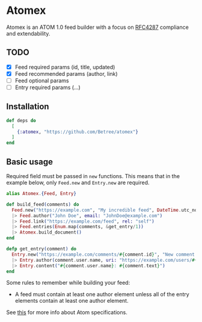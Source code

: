 # Atomex

Atomex is an ATOM 1.0 feed builder with a focus on [RFC4287](https://tools.ietf.org/html/rfc4287) compliance
and extendability.

## TODO

- [x] Feed required params (id, title, updated)
- [x] Feed recommended params (author, link)
- [ ] Feed optional params
- [ ] Entry required params (...)

## Installation

```elixir
def deps do
  [
    {:atomex, "https://github.com/Betree/atomex"}
  ]
end
```

## Basic usage

Required field must be passed in `new` functions. This means that in the example below, only `Feed.new` and `Entry.new`
are required.

```elixir
alias Atomex.{Feed, Entry}

def build_feed(comments) do
  Feed.new("https://example.com", "My incredible feed", DateTime.utc_now)
  |> Feed.author("John Doe", email: "JohnDoe@example.com")
  |> Feed.link("https://example.com/feed", rel: "self")
  |> Feed.entries(Enum.map(comments, &get_entry/1))
  |> Atomex.build_document()
end

defp get_entry(comment) do
  Entry.new("https://example.com/comments/#{comment.id}", "New comment by #{comment.user.name}", comment.inserted_at)
  |> Entry.author(comment.user.name, uri: "https://example.com/users/#{comment.user.id}")
  |> Entry.content("#{comment.user.name}: #{comment.text}")
end
```

Some rules to remember while building your feed:
*  A feed must contain at least one author element unless all of the entry elements contain at least one author element.

See [this](https://validator.w3.org/feed/docs/atom.html) for more info about Atom specifications.